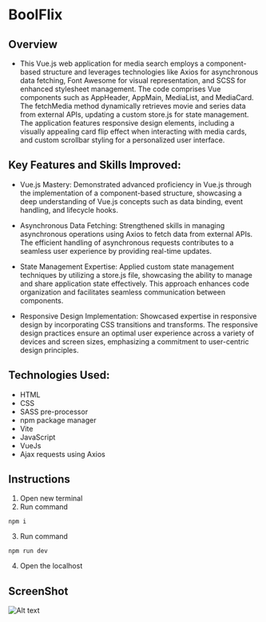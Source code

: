 # BoolFlix

## Overview

- This Vue.js web application for media search employs a component-based structure and leverages technologies like Axios for asynchronous data fetching, Font Awesome for visual representation, and SCSS for enhanced stylesheet management. The code comprises Vue components such as AppHeader, AppMain, MediaList, and MediaCard. The fetchMedia method dynamically retrieves movie and series data from external APIs, updating a custom store.js for state management. The application features responsive design elements, including a visually appealing card flip effect when interacting with media cards, and custom scrollbar styling for a personalized user interface.

## Key Features and Skills Improved:

- Vue.js Mastery: Demonstrated advanced proficiency in Vue.js through the implementation of a component-based structure, showcasing a deep understanding of Vue.js concepts such as data binding, event handling, and lifecycle hooks.

- Asynchronous Data Fetching: Strengthened skills in managing asynchronous operations using Axios to fetch data from external APIs. The efficient handling of asynchronous requests contributes to a seamless user experience by providing real-time updates.

- State Management Expertise: Applied custom state management techniques by utilizing a store.js file, showcasing the ability to manage and share application state effectively. This approach enhances code organization and facilitates seamless communication between components.

- Responsive Design Implementation: Showcased expertise in responsive design by incorporating CSS transitions and transforms. The responsive design practices ensure an optimal user experience across a variety of devices and screen sizes, emphasizing a commitment to user-centric design principles.

## Technologies Used:

- HTML
- CSS
- SASS pre-processor
- npm package manager
- Vite
- JavaScript
- VueJs
- Ajax requests using Axios

## Instructions

1. Open new terminal
2. Run command

```
npm i
```

3. Run command

```
npm run dev
```

4. Open the localhost

## ScreenShot

![Alt text](./public/img/boolfix-screenshot.png)
